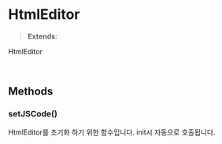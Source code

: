# HtmlEditor
> **Extends**: 

HtmlEditor

<br/>

## Methods

### setJSCode()

HtmlEditor를 초기화 하기 위한 함수입니다. init시 자동으로 호출됩니다.

<br/>
<br/>

